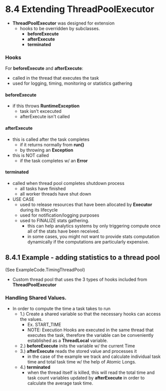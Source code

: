 # 8.4 Extending ThreadPoolExecutor
- **ThreadPoolExecutor** was designed for extension
    - hooks to be overridden by subclasses. 
        - **beforeExecute**
        - **afterExecute**
        - **terminated**
        
### Hooks
For **beforeExecute** and **afterExecute**:
- called in the thread that executes the task
- used for logging, timing, monitoring or statistics gathering

#### beforeExecute
- if this throws **RuntimeException**
    - task isn't excecuted
    - afterExecute isn't called

#### afterExecute
- this is called after the task completes
    - if it returns normally from **run()**
    - by throwing an **Exception**
- this is NOT called
    - if the task completes w/ an **Error**

#### terminated
- called when thread pool completes shutdown process
    - all tasks have finished
    - all worker threads have shut down 
- USE CASE
    - used to release resources that have been allocated by
    **Executor** during its lifecycle
    - used for notification/logging purposes
    - used to FINALIZE stats gathering.
        - this can help analytics systems by only triggering compute
        once all of the stats have been received. 
        - in some cases, you might not want to provide stats computation
        dynamically if the computations are particularly expensive. 
        
## 8.4.1 Example - adding statistics to a thread pool
(See ExampleCode.TimingThreadPool)
- Custom thread pool that uses the 3 types of hooks included from
**ThreadPoolExecutor**

### Handling Shared Values.
- In order to compute the time a task takes to run
    - 1.) Create a shared variable so that the necessary hooks can 
    access the values.
        - Ex. START_TIME
        - NOTE: Execution Hooks are executed in the same thread that
        executes the task, therefore the variable can be conveniently
        established as a **ThreadLocal** variable.
    - 2.) **beforeExecute** inits the variable w/ the current Time
    - 3.) **afterExecute** reads the stored value and processes it
        - in the case of the example we track and calculate individual task time and total 
            task time w/ the help of Atomic Longs.
    - 4.) **terminated** 
        - when the thread itself is killed, this will read the total time
        and task count variables updated by **afterExecute** in order to 
        calculate the average task time.